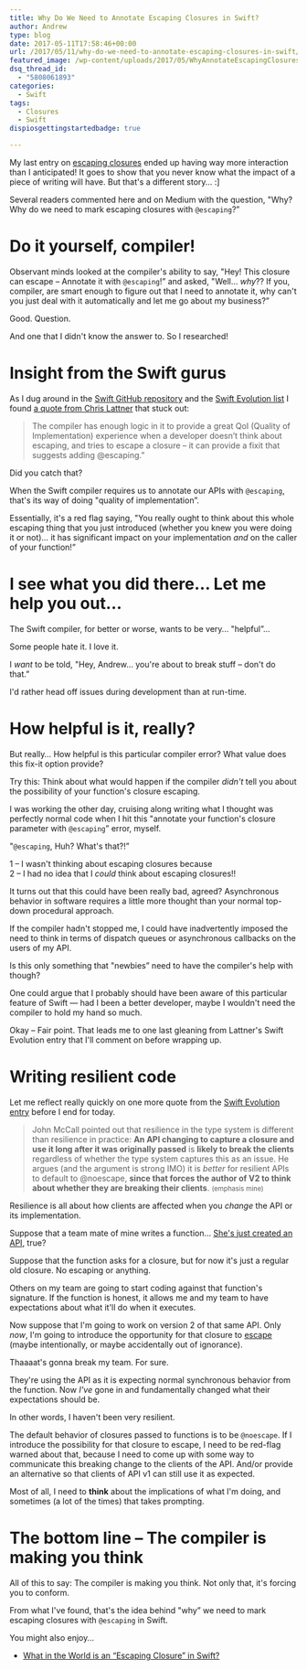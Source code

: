 ```yaml
---
title: Why Do We Need to Annotate Escaping Closures in Swift?
author: Andrew
type: blog
date: 2017-05-11T17:58:46+00:00
url: /2017/05/11/why-do-we-need-to-annotate-escaping-closures-in-swift/
featured_image: /wp-content/uploads/2017/05/WhyAnnotateEscapingClosures.jpg
dsq_thread_id:
  - "5808061893"
categories:
  - Swift
tags:
  - Closures
  - Swift
dispiosgettingstartedbadge: true

---
```

My last entry on [escaping closures][1] ended up having way more interaction than I anticipated! It goes to show that you never know what the impact of a piece of writing will have. But that's a different story&#8230; :]

Several readers commented here and on Medium with the question, "Why? Why do we need to mark escaping closures with `@escaping`?&#8221;



<a name="do-it-self" class="jump-target"></a>

# Do it yourself, compiler!

Observant minds looked at the compiler's ability to say, "Hey! This closure can escape – Annotate it with `@escaping`!&#8221; and asked, "Well&#8230; _why_?? If you, compiler, are smart enough to figure out that I need to annotate it, why can't you just deal with it automatically and let me go about my business?&#8221;

Good. Question.

And one that I didn't know the answer to. So I researched!

<a name="insight" class="jump-target"></a>

# Insight from the Swift gurus

As I dug around in the [Swift GitHub repository][2] and the [Swift Evolution list][3] I found [a quote from Chris Lattner][4] that stuck out:

> The compiler has enough logic in it to provide a great QoI (Quality of Implementation) experience when a developer doesn’t think about escaping, and tries to escape a closure – it can provide a fixit that suggests adding @escaping.&#8221; 

Did you catch that?

When the Swift compiler requires us to annotate our APIs with `@escaping`, that's its way of doing "quality of implementation&#8221;.

Essentially, it's a red flag saying, "You really ought to think about this whole escaping thing that you just introduced (whether you knew you were doing it or not)&#8230; it has significant impact on your implementation _and_ on the caller of your function!&#8221;

<a name="help" class="jump-target"></a>

# I see what you did there&#8230; Let me help you out&#8230;

The Swift compiler, for better or worse, wants to be very&#8230; "helpful&#8221;&#8230;

Some people hate it. I love it.

I _want_ to be told, "Hey, Andrew&#8230; you're about to break stuff – don't do that.&#8221;

I'd rather head off issues during development than at run-time.

<a name="how-helpful" class="jump-target"></a>

# How helpful is it, really?

But really&#8230; How helpful is this particular compiler error? What value does this fix-it option provide?

Try this: Think about what would happen if the compiler _didn't_ tell you about the possibility of your function's closure escaping.

I was working the other day, cruising along writing what I thought was perfectly normal code when I hit this "annotate your function's closure parameter with `@escaping`&#8221; error, myself.

"`@escaping`, Huh? What's that?!&#8221;

1 – I wasn't thinking about escaping closures because  
2 – I had no idea that I _could_ think about escaping closures!!

It turns out that this could have been really bad, agreed? Asynchronous behavior in software requires a little more thought than your normal top-down procedural approach.

If the compiler hadn't stopped me, I could have inadvertently imposed the need to think in terms of dispatch queues or asynchronous callbacks on the users of my API.

Is this only something that "newbies&#8221; need to have the compiler's help with though?

One could argue that I probably should have been aware of this particular feature of Swift &#8212; had I been a better developer, maybe I wouldn't need the compiler to hold my hand so much.

Okay – Fair point. That leads me to one last gleaning from Lattner's Swift Evolution entry that I'll comment on before wrapping up.

<a name="resilience" class="jump-target"></a>

# Writing resilient code

Let me reflect really quickly on one more quote from the [Swift Evolution entry][4] before I end for today.

> John McCall pointed out that resilience in the type system is different than resilience in practice: **An API changing to capture a closure and use it long after it was originally passed** is **likely to break the clients** regardless of whether the type system captures this as an issue. He argues (and the argument is strong IMO) it is _better_ for resilient APIs to default to @noescape, **since that forces the author of V2 to think about whether they are breaking their clients**. <small>(emphasis mine)</small> 

Resilience is all about how clients are affected when you _change_ the API or its implementation.

Suppose that a team mate of mine writes a function&#8230; [She's just created an API][5], true?

Suppose that the function asks for a closure, but for now it's just a regular old closure. No escaping or anything.

Others on my team are going to start coding against that function's signature. If the function is honest, it allows me and my team to have expectations about what it'll do when it executes.

Now suppose that I'm going to work on version 2 of that same API. Only _now_, I'm going to introduce the opportunity for that closure to [escape][1] (maybe intentionally, or maybe accidentally out of ignorance).

Thaaaat's gonna break my team. For sure.

They're using the API as it is expecting normal synchronous behavior from the function. Now _I've_ gone in and fundamentally changed what their expectations should be.

In other words, I haven't been very resilient.

The default behavior of closures passed to functions is to be `@noescape`. If I introduce the possibility for that closure to escape, I need to be red-flag warned about that, because I need to come up with some way to communicate this breaking change to the clients of the API. And/or provide an alternative so that clients of API v1 can still use it as expected.

Most of all, I need to **think** about the implications of what I'm doing, and sometimes (a lot of the times) that takes prompting.

<a name="bottom-line" class="jump-target"></a>

# The bottom line – The compiler is making you think

All of this to say: The compiler is making you think. Not only that, it's forcing you to conform.

From what I've found, that's the idea behind "why&#8221; we need to mark escaping closures with `@escaping` in Swift.

<a name="related" class="jump-target"></a>

<div class="resources">
  <div class="resources-header">
    You might also enjoy&#8230;
  </div>
  
  <ul class="resources-content">
    <li>
      <i class="fa fa-angle-right"></i> <a href="https://www.andrewcbancroft.com/2017/04/26/what-in-the-world-is-an-escaping-closure-in-swift/" title="What in the World is an “Escaping Closure” in Swift?"</a>What in the World is an “Escaping Closure” in Swift?
    </li>
  </ul>
</div>

<a name="share" class="jump-target"></a>

 [1]: https://www.andrewcbancroft.com/2017/04/26/what-in-the-world-is-an-escaping-closure-in-swift/
 [2]: https://github.com/apple/swift
 [3]: https://lists.swift.org/mailman/listinfo
 [4]: https://lists.swift.org/pipermail/swift-evolution/Week-of-Mon-20160530/019880.html
 [5]: https://www.andrewcbancroft.com/2017/04/25/every-developer-api-designer/